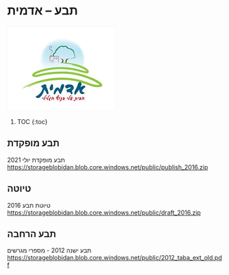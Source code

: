 # תבע – אדמית
![](/images/logo.png "Adamit adamit logo")

1. TOC
{:toc}

## תבע מופקדת
תבע מופקדת יולי 2021  
<https://storageblobidan.blob.core.windows.net/public/publish_2016.zip>

## טיוטה
טיוטת תבע 2016  
<https://storageblobidan.blob.core.windows.net/public/draft_2016.zip>
## תבע הרחבה
תבע ישנה 2012 - מספרי מגרשים    
<https://storageblobidan.blob.core.windows.net/public/2012_taba_ext_old.pdf>
